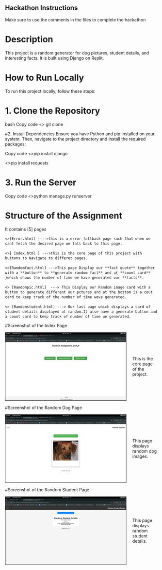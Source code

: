 ## Hackathon Instructions

Make sure to use the comments in the files to complete the hackathon
# Description
 This project is a random generator for dog pictures, student details, and interesting facts. It is built using Django  on Replit.

# How to Run Locally
To run this project locally, follow these steps:

# 1. Clone the Repository
bash
Copy code
<> git clone [<repository-url>](https://github.com/amuybar/ApiBuilding.git)

#2. Install Dependencies
Ensure you have Python and pip installed on your system. Then, navigate to the project directory and install the required packages:

Copy code
<>pip install django

<>pip install requests

# 3. Run the Server
Copy code
<>python manage.py runserver

 
# Structure of the Assignment
It contains [5] pages  

    <>[Error.html] ---->this is a error fallback page such that when we cant fetch the desired page we fall back to this page.  
    
    <>[ Index.html ] --->this is the core page of this project with buttons to Navigate to differet pages.  
    
    <>[Randomfact.html] --->This page Display our **fact quote** together with a **button** to **generate random fact** and a{ **count card** }which shows the number of time we have generated our **facts**.  
    
    <> [Randompic.html]  ---> This Display our Random image card with a button to generate different our pctures and at the bottom is a cout card to keep track of the number of time weve generated.  
    
    <> [Randomstudent.html] ---> Our last page which displays a card of student details displayed at random.It alse have a generate button and a count card to keep track of number of time we generated.


#Screenshot of the Index Page
<div style="display: flex; align-items: center;">
  <img src="/static/readme_images/image.png" alt="Index Page" width="400" style="margin-right: 20px;">
  <p>This is the core page of the project.</p>
</div>

#Screenshot of the Random Dog Page
<div style="display: flex; align-items: center;">
  <img src="/static/readme_images/image_2.png" alt="Random Dog Page" width="400" style="margin-right: 20px;">
  <p>This page displays random dog images.</p>
</div>

#Screenshot of the Random Student Page
<div style="display: flex; align-items: center;">
  <img src="/static/readme_images/image_3.png" alt="Random Student Page" width="400" style="margin-right: 20px;">
  <p>This page displays random student details.</p>
</div>

